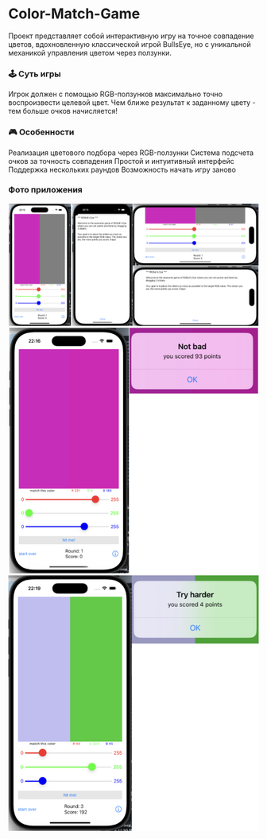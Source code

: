 # Color-Match-Game
Проект представляет собой интерактивную игру на точное совпадение цветов, вдохновленную классической игрой BullsEye, но с уникальной механикой управления цветом через ползунки.

### 🕹️ Суть игры

Игрок должен с помощью RGB-ползунков максимально точно воспроизвести целевой цвет. Чем ближе результат к заданному цвету - тем больше очков начисляется!

### 🎮 Особенности

Реализация цветового подбора через RGB-ползунки
Система подсчета очков за точность совпадения
Простой и интуитивный интерфейс
Поддержка нескольких раундов
Возможность начать игру заново

### Фото приложения

![photo1](https://github.com/AleinikK666/Color-Match-Game/blob/main/photo/photo1.png)
![photo2](https://github.com/AleinikK666/Color-Match-Game/blob/main/photo/photo2.png)
![photo3](https://github.com/AleinikK666/Color-Match-Game/blob/main/photo/photo3.png)
